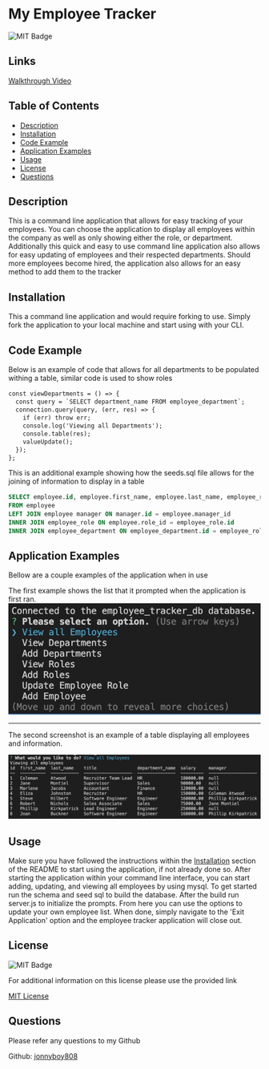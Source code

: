 # My Employee Tracker


![MIT Badge](https://img.shields.io/badge/license-MIT-green)

## Links

[Walkthrough Video](https://drive.google.com/file/d/18WBr8RQV13kEfQv5ofctMnUrrCUSzSpj/view)

## Table of Contents

* [Description](#description)
* [Installation](#installation)
* [Code Example](#code-example)
* [Application Examples](#application-examples)
* [Usage](#usage)
* [License](#license)
* [Questions](#questions)



## Description
This is a command line application that allows for easy tracking of your employees. You can choose the application to display all employees within the company as well as only showing either the role, or department. Additionally this quick and easy to use command line application also allows for easy updating of employees and their respected departments. Should more employees become hired, the application also allows for an easy method to add them to the tracker

## Installation
This a command line application and would require forking to use. Simply fork the application to your local machine and start using with your CLI.

## Code Example
Below is an example of code that allows for all departments to be populated withing a table, similar code is used to show roles
```JS
const viewDepartments = () => {
  const query = `SELECT department_name FROM employee_department`;
  connection.query(query, (err, res) => {
    if (err) throw err;
    console.log('Viewing all Departments');
    console.table(res);
    valueUpdate();
  });
};
```
This is an additional example showing how the seeds.sql file allows for the joining of information to display in a table
```sql
SELECT employee.id, employee.first_name, employee.last_name, employee_role.title, employee_department.department_name, employee_role.salary, CONCAT(manager.first_name, manager.last_name) AS manager
FROM employee 
LEFT JOIN employee manager ON manager.id = employee.manager_id
INNER JOIN employee_role ON employee.role_id = employee_role.id
INNER JOIN employee_department ON employee_department.id = employee_role.department_id;

```


## Application Examples
Bellow are a couple examples of the application when in use

The first example shows the list that it prompted when the application is first ran.
![List Example](./assets/images/list-example.png)

---

The second screenshot is an example of a table displaying all employees and information.

![Table Example](./assets/images/table-example.png)

## Usage
Make sure you have followed the instructions within the [Installation](#installation) section of the README to start using the application, if not already done so. After starting the application within your command line interface, you can start adding, updating, and viewing all employees by using mysql. To get started run the schema and seed sql to build the database. After the build run server.js to initialize the prompts. From here you can use the options to update your own employee list. When done, simply navigate to the 'Exit Application' option and the employee tracker application will close out.



## License
![MIT Badge](https://img.shields.io/badge/license-MIT-green)

For additional information on this license please use the provided link

[MIT License](https://choosealicense.com/licenses/mit/)

## Questions
Please refer any questions to my Github

Github: [jonnyboy808](https://github.com/jonnyboy808)


